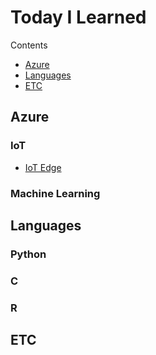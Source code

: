 # Today I Learned

Contents

- [Azure](#Azure)
- [Languages](#Languages)
- [ETC](#ETC)

## Azure

### IoT

- [IoT Edge](Azure/IoT_Edge.md)

### Machine Learning



## Languages

### Python

### C

### R

## ETC



